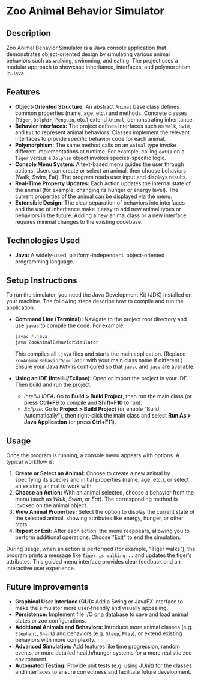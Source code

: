 # Zoo Animal Behavior Simulator

## Description

Zoo Animal Behavior Simulator is a Java console application that demonstrates object-oriented design by simulating various animal behaviors such as walking, swimming, and eating. The project uses a modular approach to showcase inheritance, interfaces, and polymorphism in Java.

## Features

* **Object-Oriented Structure:** An abstract `Animal` base class defines common properties (name, age, etc.) and methods. Concrete classes (`Tiger`, `Dolphin`, `Penguin`, etc.) extend `Animal`, demonstrating inheritance.
* **Behavior Interfaces:** The project defines interfaces such as `Walk`, `Swim`, and `Eat` to represent animal behaviors. Classes implement the relevant interfaces to provide specific behavior code for each animal.
* **Polymorphism:** The same method calls on an `Animal` type invoke different implementations at runtime. For example, calling `eat()` on a `Tiger` versus a `Dolphin` object invokes species-specific logic.
* **Console Menu System:** A text-based menu guides the user through actions. Users can create or select an animal, then choose behaviors (Walk, Swim, Eat). The program reads user input and displays results.
* **Real-Time Property Updates:** Each action updates the internal state of the animal (for example, changing its hunger or energy level). The current properties of the animal can be displayed via the menu.
* **Extensible Design:** The clear separation of behaviors into interfaces and the use of inheritance make it easy to add new animal types or behaviors in the future. Adding a new animal class or a new interface requires minimal changes to the existing codebase.

## Technologies Used

* **Java:** A widely-used, platform-independent, object-oriented programming language.

## Setup Instructions

To run the simulator, you need the Java Development Kit (JDK) installed on your machine. The following steps describe how to compile and run the application:

* **Command Line (Terminal):** Navigate to the project root directory and use `javac` to compile the code. For example:

  ```bash
  javac *.java
  java ZooAnimalBehaviorSimulator
  ```

  This compiles all `.java` files and starts the main application. (Replace `ZooAnimalBehaviorSimulator` with your main class name if different.) Ensure your Java `PATH` is configured so that `javac` and `java` are available.

* **Using an IDE (IntelliJ/Eclipse):** Open or import the project in your IDE. Then build and run the project:

  * *IntelliJ IDEA:* Go to **Build > Build Project**, then run the main class (or press **Ctrl+F9** to compile and **Shift+F10** to run).
  * *Eclipse:* Go to **Project > Build Project** (or enable "Build Automatically"), then right-click the main class and select **Run As > Java Application** (or press **Ctrl+F11**).

## Usage

Once the program is running, a console menu appears with options. A typical workflow is:

1. **Create or Select an Animal:** Choose to create a new animal by specifying its species and initial properties (name, age, etc.), or select an existing animal to work with.
2. **Choose an Action:** With an animal selected, choose a behavior from the menu (such as *Walk*, *Swim*, or *Eat*). The corresponding method is invoked on the animal object.
3. **View Animal Properties:** Select the option to display the current state of the selected animal, showing attributes like energy, hunger, or other stats.
4. **Repeat or Exit:** After each action, the menu reappears, allowing you to perform additional operations. Choose "Exit" to end the simulation.

During usage, when an action is performed (for example, "Tiger walks"), the program prints a message like `Tiger is walking...` and updates the tiger’s attributes. This guided menu interface provides clear feedback and an interactive user experience.

## Future Improvements

* **Graphical User Interface (GUI):** Add a Swing or JavaFX interface to make the simulator more user-friendly and visually appealing.
* **Persistence:** Implement file I/O or a database to save and load animal states or zoo configurations.
* **Additional Animals and Behaviors:** Introduce more animal classes (e.g. `Elephant`, `Shark`) and behaviors (e.g. `Sleep`, `Play`), or extend existing behaviors with more complexity.
* **Advanced Simulation:** Add features like time progression, random events, or more detailed health/hunger systems for a more realistic zoo environment.
* **Automated Testing:** Provide unit tests (e.g. using JUnit) for the classes and interfaces to ensure correctness and facilitate future development.
